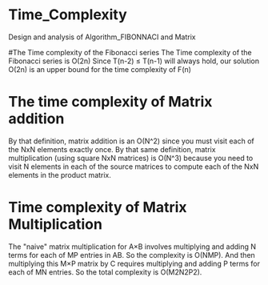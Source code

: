 # Time_Complexity
Design and analysis of Algorithm_FIBONNACI and Matrix

#The Time complexity of the Fibonacci series
The Time complexity of the Fibonacci series is O(2n)
Since T(n-2) ≤ T(n-1) will always hold, our solution O(2n) is an upper bound for the time complexity of F(n)

# The time complexity of Matrix addition
By that definition, matrix addition is an O(N^2) since you must visit each of the NxN elements exactly once. 
By that same definition, matrix multiplication (using square NxN matrices) is O(N^3) because you need to visit N elements in each of the source matrices to compute each of the NxN elements in the product matrix.

# Time complexity of Matrix Multiplication
The "naive" matrix multiplication for A×B involves multiplying and adding N terms for each of MP entries in AB. So the complexity is O(NMP). And then multiplying this M×P matrix by C requires multiplying
and adding P terms for each of MN entries. So the total complexity is O(M2N2P2).
